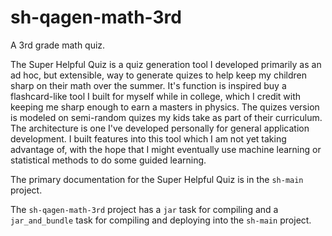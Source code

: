  # sh-qagen-math-3rd
A 3rd grade math quiz.

The Super Helpful Quiz is a quiz generation tool I developed primarily as an ad hoc, but extensible, way to generate quizes to help keep my children sharp on their math over the summer. It's function is inspired buy a flashcard-like tool I built for myself while in college, which I credit with keeping me sharp enough to earn a masters in physics. The quizes version is modeled on semi-random quizes my kids take as part of their curriculum. The architecture is one I've developed personally for general application development. I built features into this tool which I am not yet taking advantage of, with the hope that I might eventually use machine learning or statistical methods to do some guided learning.

The primary documentation for the Super Helpful Quiz is in the `sh-main` project. 

The `sh-qagen-math-3rd` project has a `jar` task for compiling and a `jar_and_bundle` task for compiling and deploying into the `sh-main` project.
